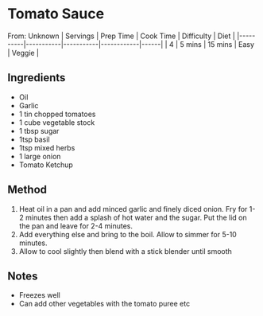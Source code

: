 # Tomato Sauce
From: Unknown
| Servings | Prep Time | Cook Time | Difficulty | Diet | 
|----------|-----------|-----------|------------|------|
| 4 | 5 mins | 15 mins | Easy | Veggie |

## Ingredients
* Oil
* Garlic
* 1 tin chopped tomatoes
* 1 cube vegetable stock
* 1 tbsp sugar
* 1tsp basil
* 1tsp mixed herbs
* 1 large onion
* Tomato Ketchup

## Method
1. Heat oil in a pan and add minced garlic and finely diced onion. Fry for 1-2 minutes then add a splash of hot water and the sugar. Put the lid on the pan and leave for 2-4 minutes.
2. Add everything else and bring to the boil. Allow to simmer for 5-10 minutes.
3. Allow to cool slightly then blend with a stick blender until smooth

## Notes
* Freezes well
* Can add other vegetables with the tomato puree etc